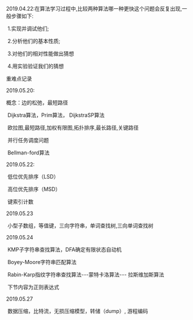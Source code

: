 2019.04.22:在算法学习过程中,比较两种算法哪一种更快这个问题会反复出现,一般步骤如下:

​                   1.实现并调试他们;

​                    2.分析他们的基本性质;

​                    3.对他们的相对性能做出猜想

​		     4.用实验验证我们的猜想

重难点记录

2019.05.20:

概念：边的松弛，最短路径

​           Dijkstra算法，Prim算法， DijkstraSP算法

​			欧拉图,最短路径,加权有限图,拓扑排序,最长路径,关键路径

​			并行任务调度问题

​			Bellman-ford算法



2019.05.22:

​		低位优先排序（LSD）

​		 高位优先排序（MSD）

​		 键索引计数



2019.05.23

​        小型子数组，等值键，三向字符串，单词查找树,三向单词查找树



2019.05.24

​       KMP子字符串查找算法，DFA确定有限状态自动机

​	   Boyey-Moore字符串匹配算法

​       Rabin-Karp指纹字符串查找算法---蒙特卡洛算法--- 拉斯维加斯算法

​	   下节内容为正则表达式

2019.05.27

​       数据压缩，比特流，无损压缩模型，转储（dump）, 游程编码